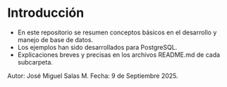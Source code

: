 # Introducción

- En este repositorio se resumen conceptos básicos en el desarrollo y manejo de base de datos.
- Los ejemplos han sido desarrollados para PostgreSQL.
- Explicaciones breves y precisas en los archivos README.md de cada subcarpeta.

Autor: José Miguel Salas M.
Fecha: 9 de Septiembre 2025.